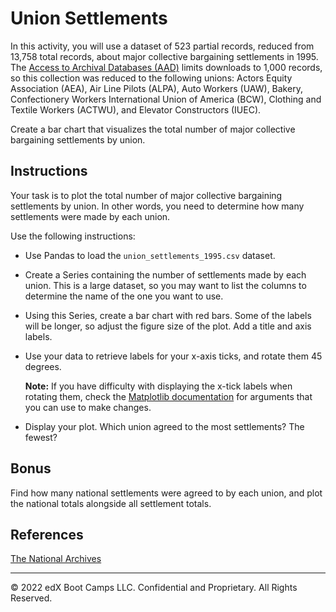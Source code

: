 # Union Settlements

In this activity, you will use a dataset of 523 partial records, reduced from 13,758 total records, about major collective bargaining settlements in 1995. The [Access to Archival Databases (AAD)](https://aad.archives.gov/aad/) limits downloads to 1,000 records, so this collection was reduced to the following unions: Actors Equity Association (AEA), Air Line Pilots (ALPA), Auto Workers (UAW), Bakery, Confectionery Workers International Union of America (BCW), Clothing and Textile Workers (ACTWU), and Elevator Constructors (IUEC).

Create a bar chart that visualizes the total number of major collective bargaining settlements by union.

## Instructions

Your task is to plot the total number of major collective bargaining settlements by union. In other words, you need to determine how many settlements were made by each union.

Use the following instructions:

* Use Pandas to load the `union_settlements_1995.csv` dataset.

* Create a Series containing the number of settlements made by each union. This is a large dataset, so you may want to list the columns to determine the name of the one you want to use.

* Using this Series, create a bar chart with red bars. Some of the labels will be longer, so adjust the figure size of the plot. Add a title and axis labels.

* Use your data to retrieve labels for your x-axis ticks, and rotate them 45 degrees.

  **Note:** If you have difficulty with displaying the x-tick labels when rotating them, check the [Matplotlib documentation](https://matplotlib.org/stable/api/text_api.html#matplotlib.text.Text) for arguments that you can use to make changes.

* Display your plot. Which union agreed to the most settlements? The fewest?

## Bonus

Find how many national settlements were agreed to by each union, and plot the national totals alongside all settlement totals.

## References

[The National Archives](https://aad.archives.gov/aad/display-partial-records.jsp?dt=298&sc=1520%2C1523%2C1501%2C1502%2C1537%2C1503%2C1505%2C1507&cat=PS33&tf=F&bc=%2Csl%2Cfd&q=&as_alq=&as_anq=&as_epq=&as_woq=&nfo_1520=V%2C5%2C1900&op_1520=0&txt_1520=&nfo_1523=V%2C47%2C1900&op_1523=0&txt_1523=&nfo_1501=V%2C2%2C1900&cl_1501=&nfo_1502=V%2C1%2C1900&cl_1502=&nfo_1537=V%2C2%2C1900&cl_1537=&nfo_1503=V%2C7%2C1900&cl_1503=AAAA%2CAEA%2CALPA%2CNATC%2CAPA%2CUAW%2CBCW%2CMLBPA%2CNBPA%2CACTWU%2CIUEC&nfo_1505=N%2C6%2C1900&op_1505=3&txt_1505=&txt_1505=&nfo_1507=D%2C6%2C1900&op_1507=3&txt_1507=&txt_1507=)

- - -

© 2022 edX Boot Camps LLC. Confidential and Proprietary. All Rights Reserved.
